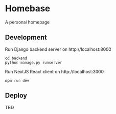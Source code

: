 # Homebase

A personal homepage

## Development

Run Django backend server on http://localhost:8000

```
cd backend
python manage.py runserver
```

Run NextJS React client on http://localhost:3000

```
npm run dev
```

## Deploy

TBD
